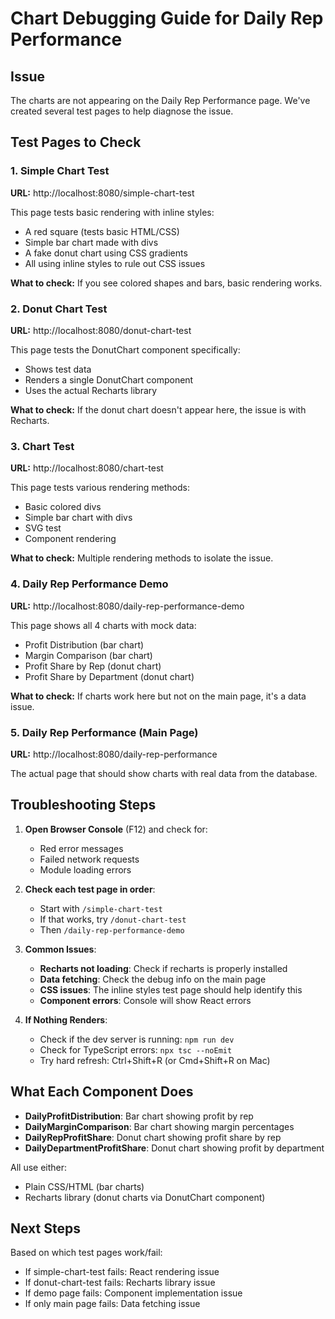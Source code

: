 # Chart Debugging Guide for Daily Rep Performance

## Issue
The charts are not appearing on the Daily Rep Performance page. We've created several test pages to help diagnose the issue.

## Test Pages to Check

### 1. Simple Chart Test
**URL:** http://localhost:8080/simple-chart-test

This page tests basic rendering with inline styles:
- A red square (tests basic HTML/CSS)
- Simple bar chart made with divs
- A fake donut chart using CSS gradients
- All using inline styles to rule out CSS issues

**What to check:** If you see colored shapes and bars, basic rendering works.

### 2. Donut Chart Test
**URL:** http://localhost:8080/donut-chart-test

This page tests the DonutChart component specifically:
- Shows test data
- Renders a single DonutChart component
- Uses the actual Recharts library

**What to check:** If the donut chart doesn't appear here, the issue is with Recharts.

### 3. Chart Test
**URL:** http://localhost:8080/chart-test

This page tests various rendering methods:
- Basic colored divs
- Simple bar chart with divs
- SVG test
- Component rendering

**What to check:** Multiple rendering methods to isolate the issue.

### 4. Daily Rep Performance Demo
**URL:** http://localhost:8080/daily-rep-performance-demo

This page shows all 4 charts with mock data:
- Profit Distribution (bar chart)
- Margin Comparison (bar chart)
- Profit Share by Rep (donut chart)
- Profit Share by Department (donut chart)

**What to check:** If charts work here but not on the main page, it's a data issue.

### 5. Daily Rep Performance (Main Page)
**URL:** http://localhost:8080/daily-rep-performance

The actual page that should show charts with real data from the database.

## Troubleshooting Steps

1. **Open Browser Console** (F12) and check for:
   - Red error messages
   - Failed network requests
   - Module loading errors

2. **Check each test page in order**:
   - Start with `/simple-chart-test`
   - If that works, try `/donut-chart-test`
   - Then `/daily-rep-performance-demo`

3. **Common Issues**:
   - **Recharts not loading**: Check if recharts is properly installed
   - **Data fetching**: Check the debug info on the main page
   - **CSS issues**: The inline styles test page should help identify this
   - **Component errors**: Console will show React errors

4. **If Nothing Renders**:
   - Check if the dev server is running: `npm run dev`
   - Check for TypeScript errors: `npx tsc --noEmit`
   - Try hard refresh: Ctrl+Shift+R (or Cmd+Shift+R on Mac)

## What Each Component Does

- **DailyProfitDistribution**: Bar chart showing profit by rep
- **DailyMarginComparison**: Bar chart showing margin percentages
- **DailyRepProfitShare**: Donut chart showing profit share by rep
- **DailyDepartmentProfitShare**: Donut chart showing profit by department

All use either:
- Plain CSS/HTML (bar charts)
- Recharts library (donut charts via DonutChart component)

## Next Steps

Based on which test pages work/fail:
- If simple-chart-test fails: React rendering issue
- If donut-chart-test fails: Recharts library issue
- If demo page fails: Component implementation issue
- If only main page fails: Data fetching issue